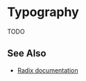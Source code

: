 # Typography

TODO

## See Also

-   [Radix documentation](https://www.radix-ui.com/themes/docs/theme/typography)
